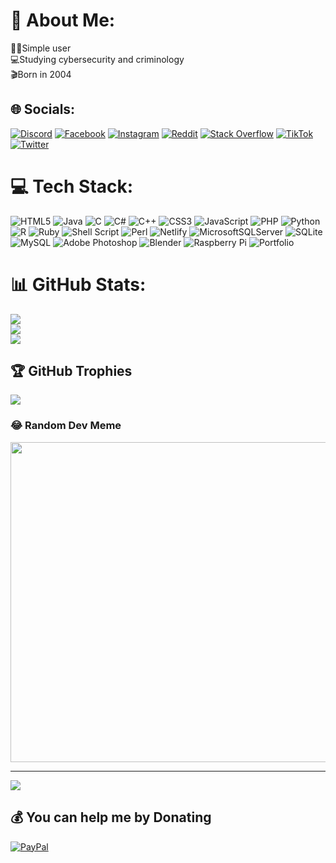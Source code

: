 # 💫 About Me:
👨‍💻Simple user<br>💻Studying cybersecurity and criminology<br>🎬Born in 2004


## 🌐 Socials:
[![Discord](https://img.shields.io/badge/Discord-%237289DA.svg?logo=discord&logoColor=white)](htttps://discord.gg/Santy.#6910) [![Facebook](https://img.shields.io/badge/Facebook-%231877F2.svg?logo=Facebook&logoColor=white)](https://facebook.com/santino.vito.372) [![Instagram](https://img.shields.io/badge/Instagram-%23E4405F.svg?logo=Instagram&logoColor=white)](https://instagram.com/iitssanty) [![Reddit](https://img.shields.io/badge/Reddit-%23FF4500.svg?logo=Reddit&logoColor=white)](https://reddit.com/user/cute_santy) [![Stack Overflow](https://img.shields.io/badge/-Stackoverflow-FE7A16?logo=stack-overflow&logoColor=white)](https://stackoverflow.com/users/15083658) [![TikTok](https://img.shields.io/badge/TikTok-%23000000.svg?logo=TikTok&logoColor=white)](https://tiktok.com/@so.antsy) [![Twitter](https://img.shields.io/badge/Twitter-%231DA1F2.svg?logo=Twitter&logoColor=white)](https://twitter.com/crackrer) 

# 💻 Tech Stack:
![HTML5](https://img.shields.io/badge/html5-%23E34F26.svg?style=flat&logo=html5&logoColor=white) ![Java](https://img.shields.io/badge/java-%23ED8B00.svg?style=flat&logo=java&logoColor=white) ![C](https://img.shields.io/badge/c-%2300599C.svg?style=flat&logo=c&logoColor=white) ![C#](https://img.shields.io/badge/c%23-%23239120.svg?style=flat&logo=c-sharp&logoColor=white) ![C++](https://img.shields.io/badge/c++-%2300599C.svg?style=flat&logo=c%2B%2B&logoColor=white) ![CSS3](https://img.shields.io/badge/css3-%231572B6.svg?style=flat&logo=css3&logoColor=white) ![JavaScript](https://img.shields.io/badge/javascript-%23323330.svg?style=flat&logo=javascript&logoColor=%23F7DF1E) ![PHP](https://img.shields.io/badge/php-%23777BB4.svg?style=flat&logo=php&logoColor=white) ![Python](https://img.shields.io/badge/python-3670A0?style=flat&logo=python&logoColor=ffdd54) ![R](https://img.shields.io/badge/r-%23276DC3.svg?style=flat&logo=r&logoColor=white) ![Ruby](https://img.shields.io/badge/ruby-%23CC342D.svg?style=flat&logo=ruby&logoColor=white) ![Shell Script](https://img.shields.io/badge/shell_script-%23121011.svg?style=flat&logo=gnu-bash&logoColor=white) ![Perl](https://img.shields.io/badge/perl-%2339457E.svg?style=flat&logo=perl&logoColor=white) ![Netlify](https://img.shields.io/badge/netlify-%23000000.svg?style=flat&logo=netlify&logoColor=#00C7B7) ![MicrosoftSQLServer](https://img.shields.io/badge/Microsoft%20SQL%20Sever-CC2927?style=flat&logo=microsoft%20sql%20server&logoColor=white) ![SQLite](https://img.shields.io/badge/sqlite-%2307405e.svg?style=flat&logo=sqlite&logoColor=white) ![MySQL](https://img.shields.io/badge/mysql-%2300f.svg?style=flat&logo=mysql&logoColor=white) ![Adobe Photoshop](https://img.shields.io/badge/adobephotoshop-%2331A8FF.svg?style=flat&logo=adobephotoshop&logoColor=white) ![Blender](https://img.shields.io/badge/blender-%23F5792A.svg?style=flat&logo=blender&logoColor=white) ![Raspberry Pi](https://img.shields.io/badge/-RaspberryPi-C51A4A?style=flat&logo=Raspberry-Pi) ![Portfolio](https://img.shields.io/badge/Portfolio-%23000000.svg?style=flat&logo=firefox&logoColor=#FF7139)
# 📊 GitHub Stats:
![](https://github-readme-stats.vercel.app/api?username=santy0004&theme=dark&hide_border=false&include_all_commits=true&count_private=true)<br/>
![](https://github-readme-streak-stats.herokuapp.com/?user=santy0004&theme=dark&hide_border=false)<br/>
![](https://github-readme-stats.vercel.app/api/top-langs/?username=santy0004&theme=dark&hide_border=false&include_all_commits=true&count_private=true&layout=compact)

## 🏆 GitHub Trophies
![](https://github-profile-trophy.vercel.app/?username=santy0004&theme=darkhub&no-frame=false&no-bg=false&margin-w=4)
### 😂 Random Dev Meme
<img src="https://random-memer.herokuapp.com/" width="512px"/>

---
[![](https://visitcount.itsvg.in/api?id=santy0004&label=Views&color=11&pretty=true)](https://visitcount.itsvg.in)

  ## 💰 You can help me by Donating
  [![PayPal](https://img.shields.io/badge/PayPal-00457C?style=for-the-badge&logo=paypal&logoColor=white)](https://paypal.me/SantoloVito) 

  
